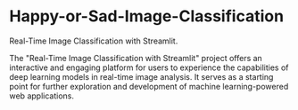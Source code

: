 # Happy-or-Sad-Image-Classification
 Real-Time Image Classification with Streamlit.

 The "Real-Time Image Classification with Streamlit" project offers an interactive and engaging platform for users to experience the capabilities of deep learning models in real-time image analysis. It serves as a starting point for further exploration and development of machine learning-powered web applications.
